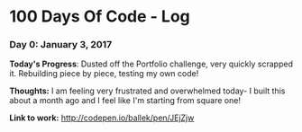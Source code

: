 # 100 Days Of Code - Log

### Day 0: January 3, 2017 

**Today's Progress**: Dusted off the Portfolio challenge, very quickly scrapped it. Rebuilding piece by piece, testing my own code!

**Thoughts:** I am feeling very frustrated and overwhelmed today- I built this about a month ago and I feel like I'm starting from square one!

**Link to work:** http://codepen.io/ballek/pen/JEjZjw


